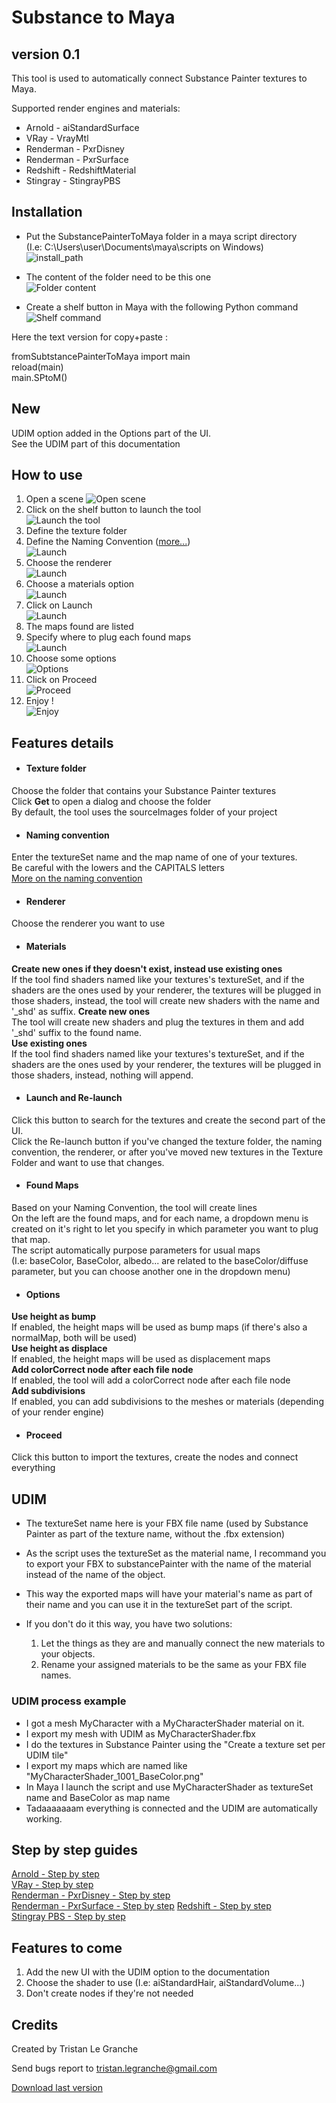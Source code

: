 # Substance to Maya
## version 0.1

This tool is used to automatically connect Substance Painter textures to Maya.  

Supported render engines and materials: 
* Arnold - aiStandardSurface
* VRay - VrayMtl
* Renderman - PxrDisney
* Renderman - PxrSurface
* Redshift - RedshiftMaterial
* Stingray - StingrayPBS

## Installation
* Put the SubstancePainterToMaya folder in a maya script directory   
(I.e: C:\Users\user\Documents\maya\scripts on Windows)    
![install_path](pics/01_installPath.jpg)  

* The content of the folder need to be this one  
![Folder content](pics/02_folderContent.jpg)  
 
* Create a shelf button in Maya with the following Python command  
![Shelf command](pics/04_shelfContent.jpg)  

Here the text version for copy+paste :  

fromSubtstancePainterToMaya import main  
reload(main)  
main.SPtoM()

## New

UDIM option added in the Options part of the UI.  
See the UDIM part of this documentation

## How to use
1. Open a scene
![Open scene](pics/03_openScene.jpg)  
2. Click on the shelf button to launch the tool  
![Launch the tool](pics/06_launchTool.jpg)  
3. Define the texture folder
4. Define the Naming Convention ([more...](NamingConvention.md))  
![Launch](pics/09_setNamingConvention.jpg)
5. Choose the renderer  
![Launch](pics/09a_setRenderer_arnold.jpg)
6. Choose a materials option  
![Launch](pics/09b_material.jpg)
7. Click on Launch  
![Launch](pics/09c_launch.jpg)  
8. The maps found are listed  
9. Specify where to plug each found maps  
![Launch](pics/10_launch.jpg)
10. Choose some options  
![Options](pics/11_setOptions.jpg)  
11. Click on Proceed  
![Proceed](pics/12_proceed.jpg)  
12. Enjoy !  
![Enjoy](pics/13_result.jpg)  

## Features details

* #### Texture folder
Choose the folder that contains your Substance Painter textures  
Click **Get** to open a dialog and choose the folder  
By default, the tool uses the sourceImages folder of your project

* #### Naming convention
Enter the textureSet name and the map name of one of your textures.  
Be careful with the lowers and the CAPITALS letters  
[More on the naming convention](NamingConvention.md)

* #### Renderer
Choose the renderer you want to use  

* #### Materials
**Create new ones if they doesn't exist, instead use existing ones**  
If the tool find shaders named like your textures's textureSet, and if the shaders are the ones used by your renderer, the textures will be plugged in those shaders, instead, the tool will create new shaders with the name and '_shd' as suffix. 
**Create new ones**  
The tool will create new shaders and plug the textures in them and add '_shd' suffix to the found name.  
**Use existing ones**  
If the tool find shaders named like your textures's textureSet, and if the shaders are the ones used by your renderer, the textures will be plugged in those shaders, instead, nothing will append.

* #### Launch and Re-launch
Click this button to search for the textures and create the second part of the UI.  
Click the Re-launch button if you've changed the texture folder, the naming convention, the renderer, or after you've moved new textures in the Texture Folder and want to use that changes.

* #### Found Maps
Based on your Naming Convention, the tool will create lines  
On the left are the found maps, and for each name, a dropdown menu is created on it's right to let you specify in which parameter you want to plug that map.   
The script automatically purpose parameters for usual maps  
(I.e: baseColor, BaseColor, albedo... are related to the baseColor/diffuse parameter, but you can choose another one in the dropdown menu)   

* #### Options
**Use height as bump**  
If enabled, the height maps will be used as bump maps (if there's also a normalMap, both will be used)  
**Use height as displace**  
If enabled, the height maps will be used as displacement maps     
**Add colorCorrect node after each file node**  
If enabled, the tool will add a colorCorrect node after each file node  
**Add subdivisions**  
If enabled, you can add subdivisions to the meshes or materials (depending of your render engine)

* #### Proceed
Click this button to import the textures, create the nodes and connect everything

## UDIM

* The textureSet name here is your FBX file name (used by Substance Painter as part of the texture name, without the .fbx extension)

* As the script uses the textureSet as the material name, 
I recommand you to export your FBX to substancePainter with the name of the material instead of the name of the object.
* This way the exported maps will have your material's name as part of their name and you can use it in the textureSet part of the script.
* If you don't do it this way, you have two solutions:
    1. Let the things as they are and manually connect the new materials to your objects. 
    2. Rename your assigned materials to be the same as your FBX file names.
    
### UDIM process example

* I got a mesh MyCharacter with a MyCharacterShader material on it.
* I export my mesh with UDIM as MyCharacterShader.fbx
* I do the textures in Substance Painter using the "Create a texture set per UDIM tile"
* I export my maps which are named like "MyCharacterShader_1001_BaseColor.png"
* In Maya I launch the script and use MyCharacterShader as textureSet name and BaseColor as map name
* Tadaaaaaaam everything is connected and the UDIM are automatically working.

## Step by step guides
[Arnold - Step by step](Arnold.md)  
[VRay - Step by step](Vray.md)  
[Renderman - PxrDisney - Step by step](pxrDisney.md)  
[Renderman - PxrSurface - Step by step](pxrSurface.md)
[Redshift - Step by step](Redshift.md)  
[Stingray PBS - Step by step](Stingray.md)       

## Features to come

1. Add the new UI with the UDIM option to the documentation
2. Choose the shader to use (I.e: aiStandardHair, aiStandardVolume...)
3. Don't create nodes if they're not needed

## Credits

Created by Tristan Le Granche    

Send bugs report to tristan.legranche@gmail.com

[Download last version](https://github.com/Strangenoise/SubstancePainterToMaya/) 